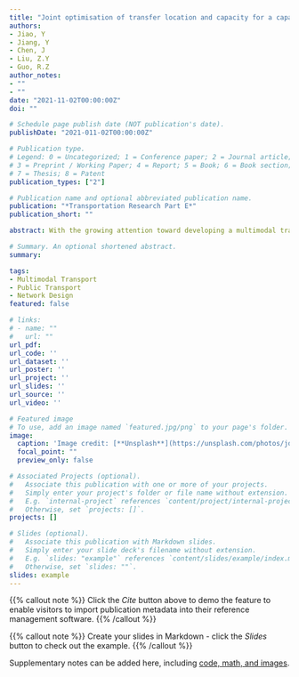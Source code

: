 ```yaml
---
title: "Joint optimisation of transfer location and capacity for a capacitated multimodal transport network with elastic demand: a bi-level programming model and paradoxes"
authors:
- Jiao, Y
- Jiang, Y
- Chen, J
- Liu, Z.Y
- Guo, R.Z
author_notes:
- ""
- ""
date: "2021-11-02T00:00:00Z"
doi: ""

# Schedule page publish date (NOT publication's date).
publishDate: "2021-011-02T00:00:00Z"

# Publication type.
# Legend: 0 = Uncategorized; 1 = Conference paper; 2 = Journal article;
# 3 = Preprint / Working Paper; 4 = Report; 5 = Book; 6 = Book section;
# 7 = Thesis; 8 = Patent
publication_types: ["2"]

# Publication name and optional abbreviated publication name.
publication: "*Transportation Research Part E*"
publication_short: ""

abstract: With the growing attention toward developing a multimodal transport system to enhance urban mobility, there is an increasing need to construct new infrastructures, rebuild or expand the existing ones, to accommodate the current and newly generated travel demand. Therefore, this study develops a bi-level model that simultaneously determines the location and capacity of the transfer infrastructure to be built considering the elastic demand in a multimodal transport network. The upper-level problem is formulated as a mixed-integer linear programming problem, whereas the lower-level problem is a combined trip distribution/modal split/assignment model that depicts both the destination and route choices of travellers via a multinomial logit model.  Numerical studies are conducted to demonstrate the occurrence of two Braess-like paradox phenomena in a multimodal transport network. The first one states that under fixed demand, constructing new parking spaces to provide the usage of park-and-ride services could deteriorate the system performance measured by the total passengers’ travel time, while the second one reveals that under elastic demand, increasing the parking capacity for park-and-ride services to promote its usage may fail, which would be represented by the decline in their modal share.  Meanwhile, a numerical example also suggests that constructing transfer infrastructures at distributed stations outperforms building a large transfer centre in terms of attracting travellers using sustainable transit modes.

# Summary. An optional shortened abstract.
summary: 

tags:
- Multimodal Transport
- Public Transport
- Network Design
featured: false

# links:
# - name: ""
#   url: ""
url_pdf: 
url_code: ''
url_dataset: ''
url_poster: ''
url_project: ''
url_slides: ''
url_source: ''
url_video: ''

# Featured image
# To use, add an image named `featured.jpg/png` to your page's folder. 
image:
  caption: 'Image credit: [**Unsplash**](https://unsplash.com/photos/jdD8gXaTZsc)'
  focal_point: ""
  preview_only: false

# Associated Projects (optional).
#   Associate this publication with one or more of your projects.
#   Simply enter your project's folder or file name without extension.
#   E.g. `internal-project` references `content/project/internal-project/index.md`.
#   Otherwise, set `projects: []`.
projects: []

# Slides (optional).
#   Associate this publication with Markdown slides.
#   Simply enter your slide deck's filename without extension.
#   E.g. `slides: "example"` references `content/slides/example/index.md`.
#   Otherwise, set `slides: ""`.
slides: example
---
```


{{% callout note %}}
Click the *Cite* button above to demo the feature to enable visitors to import publication metadata into their reference management software.
{{% /callout %}}

{{% callout note %}}
Create your slides in Markdown - click the *Slides* button to check out the example.
{{% /callout %}}

Supplementary notes can be added here, including [code, math, and images](https://wowchemy.com/docs/writing-markdown-latex/).
